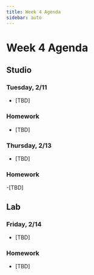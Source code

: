 ```yaml
---
title: Week 4 Agenda
sidebar: auto
---
```


# Week 4 Agenda

## Studio

### Tuesday, 2/11

- [TBD]

### Homework

- [TBD]

### Thursday, 2/13

- [TBD]

### Homework

-[TBD]

## Lab

### Friday, 2/14

- [TBD]

### Homework

- [TBD]
